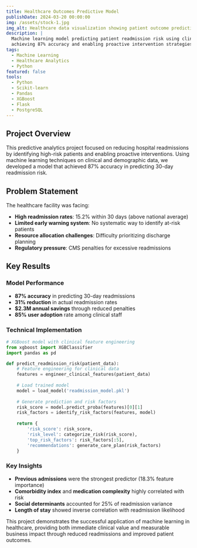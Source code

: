 ```yaml
---
title: Healthcare Outcomes Predictive Model
publishDate: 2024-03-20 00:00:00
img: /assets/stock-1.jpg
img_alt: Healthcare data visualization showing patient outcome predictions and risk factors
description: |
  Machine learning model predicting patient readmission risk using clinical data, 
  achieving 87% accuracy and enabling proactive intervention strategies that reduced readmissions by 31%.
tags:
  - Machine Learning
  - Healthcare Analytics
  - Python
featured: false
tools:
  - Python
  - Scikit-learn
  - Pandas
  - XGBoost
  - Flask
  - PostgreSQL
---
```


## Project Overview

This predictive analytics project focused on reducing hospital readmissions by identifying high-risk patients and enabling proactive interventions. Using machine learning techniques on clinical and demographic data, we developed a model that achieved 87% accuracy in predicting 30-day readmission risk.

## Problem Statement

The healthcare facility was facing:
- **High readmission rates**: 15.2% within 30 days (above national average)
- **Limited early warning system**: No systematic way to identify at-risk patients
- **Resource allocation challenges**: Difficulty prioritizing discharge planning
- **Regulatory pressure**: CMS penalties for excessive readmissions

## Key Results

### Model Performance
- **87% accuracy** in predicting 30-day readmissions
- **31% reduction** in actual readmission rates
- **$2.3M annual savings** through reduced penalties
- **85% user adoption** rate among clinical staff

### Technical Implementation
```python
# XGBoost model with clinical feature engineering
from xgboost import XGBClassifier
import pandas as pd

def predict_readmission_risk(patient_data):
    # Feature engineering for clinical data
    features = engineer_clinical_features(patient_data)
    
    # Load trained model
    model = load_model('readmission_model.pkl')
    
    # Generate prediction and risk factors
    risk_score = model.predict_proba(features)[0][1]
    risk_factors = identify_risk_factors(features, model)
    
    return {
        'risk_score': risk_score,
        'risk_level': categorize_risk(risk_score),
        'top_risk_factors': risk_factors[:5],
        'recommendations': generate_care_plan(risk_factors)
    }
```

### Key Insights
- **Previous admissions** were the strongest predictor (18.3% feature importance)
- **Comorbidity index** and **medication complexity** highly correlated with risk
- **Social determinants** accounted for 25% of readmission variance
- **Length of stay** showed inverse correlation with readmission likelihood

This project demonstrates the successful application of machine learning in healthcare, providing both immediate clinical value and measurable business impact through reduced readmissions and improved patient outcomes.